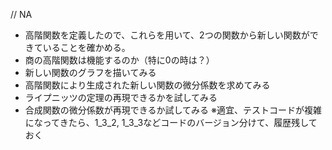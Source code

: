 //
NA
* 高階関数を定義したので、これらを用いて、2つの関数から新しい関数ができていることを確かめる。
* 商の高階関数は機能するのか（特に0の時は？）
* 新しい関数のグラフを描いてみる
* 高階関数により生成された新しい関数の微分係数を求めてみる
* ライプニッツの定理の再現できるかを試してみる
* 合成関数の微分係数が再現できるか試してみる
※適宜、テストコードが複雑になってきたら、1_3_2, 1_3_3などコードのバージョン分けて、履歴残しておく
